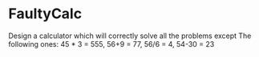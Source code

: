 # FaultyCalc
Design a calculator which will correctly solve all the problems except
The following ones:
45 * 3 = 555, 56+9 = 77, 56/6 = 4, 54-30 = 23
